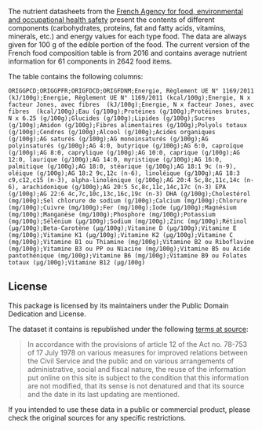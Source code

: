 The nutrient datasheets from the [French Agency for food, environmental and occupational health safety](https://pro.anses.fr/tableciqual/index.htm) present the contents of different components (carbohydrates, proteins, fat and fatty acids, vitamins, minerals, etc.) and energy values for each type food. The data are always given for 100 g of the edible portion of the food. The current version of the French food composition table is from 2016 and contains average nutrient information for 61 components in 2642 food items.

The table contains the following columns:

```
ORIGGPCD;ORIGGPFR;ORIGFDCD;ORIGFDNM;Energie, Règlement UE N° 1169/2011 (kJ/100g);Energie, Règlement UE N° 1169/2011 (kcal/100g);Energie, N x facteur Jones, avec fibres  (kJ/100g);Energie, N x facteur Jones, avec fibres  (kcal/100g);Eau (g/100g);Protéines (g/100g);Protéines brutes, N x 6.25 (g/100g);Glucides (g/100g);Lipides (g/100g);Sucres (g/100g);Amidon (g/100g);Fibres alimentaires (g/100g);Polyols totaux (g/100g);Cendres (g/100g);Alcool (g/100g);Acides organiques (g/100g);AG saturés (g/100g);AG monoinsaturés (g/100g);AG polyinsaturés (g/100g);AG 4:0, butyrique (g/100g);AG 6:0, caproïque (g/100g);AG 8:0, caprylique (g/100g);AG 10:0, caprique (g/100g);AG 12:0, laurique (g/100g);AG 14:0, myristique (g/100g);AG 16:0, palmitique (g/100g);AG 18:0, stéarique (g/100g);AG 18:1 9c (n-9), oléique (g/100g);AG 18:2 9c,12c (n-6), linoléique (g/100g);AG 18:3 c9,c12,c15 (n-3), alpha-linolénique (g/100g);AG 20:4 5c,8c,11c,14c (n-6), arachidonique (g/100g);AG 20:5 5c,8c,11c,14c,17c (n-3) EPA (g/100g);AG 22:6 4c,7c,10c,13c,16c,19c (n-3) DHA (g/100g);Cholestérol (mg/100g);Sel chlorure de sodium (g/100g);Calcium (mg/100g);Chlorure (mg/100g);Cuivre (mg/100g);Fer (mg/100g);Iode (µg/100g);Magnésium (mg/100g);Manganèse (mg/100g);Phosphore (mg/100g);Potassium (mg/100g);Sélénium (µg/100g);Sodium (mg/100g);Zinc (mg/100g);Rétinol (µg/100g);Beta-Carotène (µg/100g);Vitamine D (µg/100g);Vitamine E (mg/100g);Vitamine K1 (µg/100g);Vitamine K2 (µg/100g);Vitamine C (mg/100g);Vitamine B1 ou Thiamine (mg/100g);Vitamine B2 ou Riboflavine (mg/100g);Vitamine B3 ou PP ou Niacine (mg/100g);Vitamine B5 ou Acide pantothénique (mg/100g);Vitamine B6 (mg/100g);Vitamine B9 ou Folates totaux (µg/100g);Vitamine B12 (µg/100g)
```

## License

This package is licensed by its maintainers under the Public Domain Dedication
and License.

The dataset it contains is republished under the following [terms at source](https://pro.anses.fr/tableciqual/index.htm):

> In accordance with the provisions of article 12 of the Act no. 78-753 of 17 July 1978 on various measures for improved relations between the Civil Service and the public and on various arrangements of administrative, social and fiscal nature, the reuse of the information put online on this site is subject to the condition that this information are not modified, that its sense is not denatured and that its source and the date in its last updating are mentioned.

If you intended to use these data in a public or commercial product, please
check the original sources for any specific restrictions.
